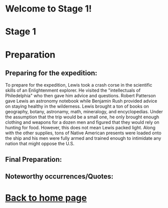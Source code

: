 
# Welcome to Stage 1!


# Stage 1
# Preparation
## Preparing for the expedition:
To prepare for the expedition, Lewis took a crash corse in the scientific skills of an Enlightenment explorer. He visited the "intellectuals of Philedelphia" who then gave him advice and questions. Robert Patterson gave Lewis an astronomy notebook while Benjamin Rush provided advice on staying healthy in the wilderness. Lewis brought a ton of books on geography, botany, astronamy, math, mineralogy, and encyclopedias. Under the assumption that the trip would be a small one, he only brought enough clothing and weapons for a dozen men and figured that they would rely on hunting for food. However, this does not mean Lewis packed light. Along with the other supplies, tons of Native American presents were loaded onto the ship and his men were fully armed and trained enough to intimidate any nation that might oppose the U.S. 
## Final Preparation:
## Noteworthy occurrences/Quotes:

# [Back to home page](README.md)



